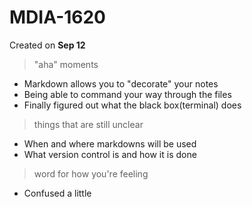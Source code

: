 # MDIA-1620
Created on **Sep 12**
> "aha" moments
- Markdown allows you to "decorate" your notes
- Being able to command your way through the files
- Finally figured out what the black box(terminal) does
> things that are still unclear
- When and where markdowns will be used
- What version control is and how it is done
> word for how you're feeling
- Confused a little
